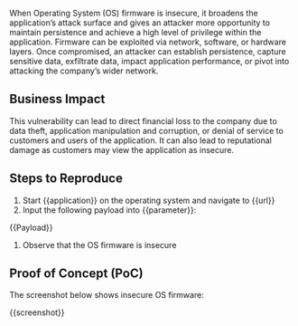 When Operating System (OS) firmware is insecure, it broadens the application’s attack surface and gives  an attacker more opportunity to maintain persistence and achieve a high level of privilege within the application. Firmware can be exploited via network, software, or hardware layers. Once compromised, an attacker can establish persistence, capture sensitive data, exfiltrate data, impact application performance, or pivot into attacking the company’s wider network.

## Business Impact

This vulnerability can lead to direct financial loss to the company due to data theft, application manipulation and corruption, or denial of service to customers and users of the application. It can also lead to reputational damage as customers may view the application as insecure.

## Steps to Reproduce

1. Start {{application}} on the operating system and navigate to {{url}}
1. Input the following payload into {{parameter}}:

{{Payload}}

1. Observe that the OS firmware is insecure


## Proof of Concept (PoC)

The screenshot below shows insecure OS firmware:

{{screenshot}}

